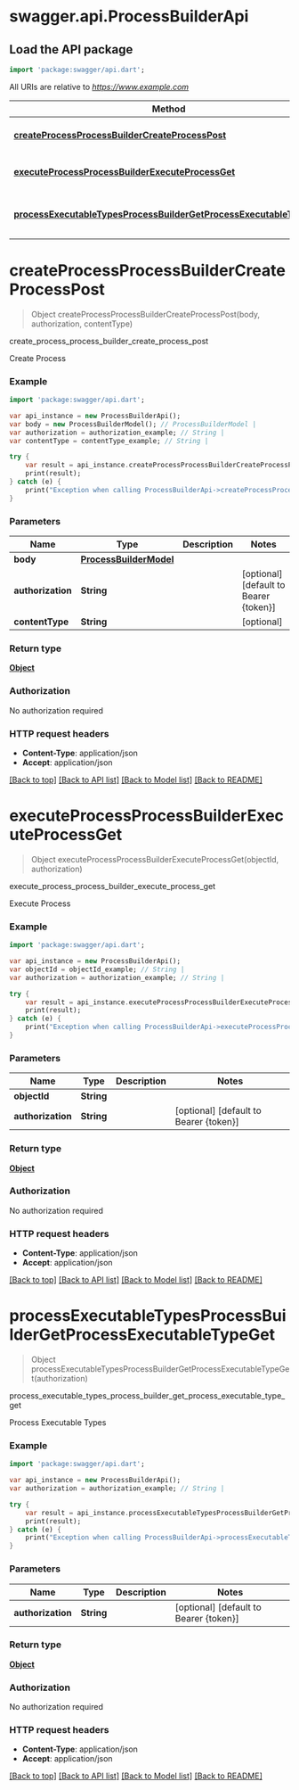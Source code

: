 # swagger.api.ProcessBuilderApi

## Load the API package
```dart
import 'package:swagger/api.dart';
```

All URIs are relative to *https://www.example.com*

Method | HTTP request | Description
------------- | ------------- | -------------
[**createProcessProcessBuilderCreateProcessPost**](ProcessBuilderApi.md#createProcessProcessBuilderCreateProcessPost) | **POST** /process-builder/create-process | create_process_process_builder_create_process_post
[**executeProcessProcessBuilderExecuteProcessGet**](ProcessBuilderApi.md#executeProcessProcessBuilderExecuteProcessGet) | **GET** /process-builder/execute-process | execute_process_process_builder_execute_process_get
[**processExecutableTypesProcessBuilderGetProcessExecutableTypeGet**](ProcessBuilderApi.md#processExecutableTypesProcessBuilderGetProcessExecutableTypeGet) | **GET** /process-builder/get-process-executable-type | process_executable_types_process_builder_get_process_executable_type_get


# **createProcessProcessBuilderCreateProcessPost**
> Object createProcessProcessBuilderCreateProcessPost(body, authorization, contentType)

create_process_process_builder_create_process_post

Create Process

### Example 
```dart
import 'package:swagger/api.dart';

var api_instance = new ProcessBuilderApi();
var body = new ProcessBuilderModel(); // ProcessBuilderModel | 
var authorization = authorization_example; // String | 
var contentType = contentType_example; // String | 

try { 
    var result = api_instance.createProcessProcessBuilderCreateProcessPost(body, authorization, contentType);
    print(result);
} catch (e) {
    print("Exception when calling ProcessBuilderApi->createProcessProcessBuilderCreateProcessPost: $e\n");
}
```

### Parameters

Name | Type | Description  | Notes
------------- | ------------- | ------------- | -------------
 **body** | [**ProcessBuilderModel**](ProcessBuilderModel.md)|  | 
 **authorization** | **String**|  | [optional] [default to Bearer {token}]
 **contentType** | **String**|  | [optional] 

### Return type

[**Object**](Object.md)

### Authorization

No authorization required

### HTTP request headers

 - **Content-Type**: application/json
 - **Accept**: application/json

[[Back to top]](#) [[Back to API list]](../README.md#documentation-for-api-endpoints) [[Back to Model list]](../README.md#documentation-for-models) [[Back to README]](../README.md)

# **executeProcessProcessBuilderExecuteProcessGet**
> Object executeProcessProcessBuilderExecuteProcessGet(objectId, authorization)

execute_process_process_builder_execute_process_get

Execute Process

### Example 
```dart
import 'package:swagger/api.dart';

var api_instance = new ProcessBuilderApi();
var objectId = objectId_example; // String | 
var authorization = authorization_example; // String | 

try { 
    var result = api_instance.executeProcessProcessBuilderExecuteProcessGet(objectId, authorization);
    print(result);
} catch (e) {
    print("Exception when calling ProcessBuilderApi->executeProcessProcessBuilderExecuteProcessGet: $e\n");
}
```

### Parameters

Name | Type | Description  | Notes
------------- | ------------- | ------------- | -------------
 **objectId** | **String**|  | 
 **authorization** | **String**|  | [optional] [default to Bearer {token}]

### Return type

[**Object**](Object.md)

### Authorization

No authorization required

### HTTP request headers

 - **Content-Type**: application/json
 - **Accept**: application/json

[[Back to top]](#) [[Back to API list]](../README.md#documentation-for-api-endpoints) [[Back to Model list]](../README.md#documentation-for-models) [[Back to README]](../README.md)

# **processExecutableTypesProcessBuilderGetProcessExecutableTypeGet**
> Object processExecutableTypesProcessBuilderGetProcessExecutableTypeGet(authorization)

process_executable_types_process_builder_get_process_executable_type_get

Process Executable Types

### Example 
```dart
import 'package:swagger/api.dart';

var api_instance = new ProcessBuilderApi();
var authorization = authorization_example; // String | 

try { 
    var result = api_instance.processExecutableTypesProcessBuilderGetProcessExecutableTypeGet(authorization);
    print(result);
} catch (e) {
    print("Exception when calling ProcessBuilderApi->processExecutableTypesProcessBuilderGetProcessExecutableTypeGet: $e\n");
}
```

### Parameters

Name | Type | Description  | Notes
------------- | ------------- | ------------- | -------------
 **authorization** | **String**|  | [optional] [default to Bearer {token}]

### Return type

[**Object**](Object.md)

### Authorization

No authorization required

### HTTP request headers

 - **Content-Type**: application/json
 - **Accept**: application/json

[[Back to top]](#) [[Back to API list]](../README.md#documentation-for-api-endpoints) [[Back to Model list]](../README.md#documentation-for-models) [[Back to README]](../README.md)

